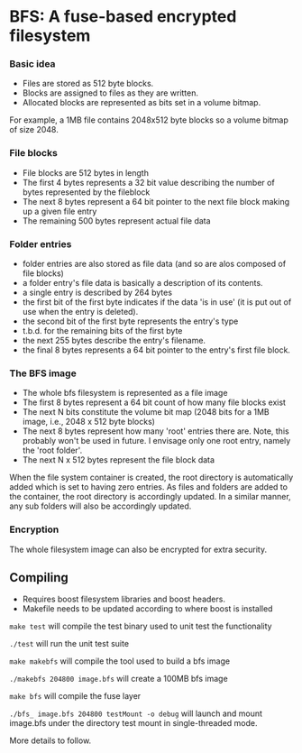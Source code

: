 BFS: A fuse-based encrypted filesystem
======================================

### Basic idea


- Files are stored as 512 byte blocks. 
- Blocks are assigned to files as they are written. 
- Allocated blocks are represented as bits set in a volume bitmap.

For example, a 1MB file contains 2048x512 byte blocks so a volume bitmap
of size 2048.

### File blocks

- File blocks are 512 bytes in length
- The first 4 bytes represents a 32 bit value describing the number of bytes represented by the fileblock
- The next 8 bytes represent a 64 bit pointer to the next file block making up a given file entry
- The remaining 500 bytes represent actual file data

### Folder entries

- folder entries are also stored as file data (and so are alos composed of file blocks)
- a folder entry's file data is basically a description of its contents. 
- a single entry is described by 264 bytes
- the first bit of the first byte indicates if the data 'is in use' (it is put out of use when the entry is deleted).
- the second bit of the first byte represents the entry's type 
- t.b.d. for the remaining bits of the first byte 
- the next 255 bytes describe the entry's filename. 
- the final 8 bytes represents a 64 bit pointer to the entry's first file block.

### The BFS image

- The whole bfs filesystem is represented as a file image
- The first 8 bytes represent a 64 bit count of how many file blocks exist
- The next N bits constitute the volume bit map (2048 bits for a 1MB image, i.e., 2048 x 512 byte blocks)
- The next 8 bytes represent how many 'root' entries there are. Note, this probably won't be used in future.
I envisage only one root entry, namely the 'root folder'.
- The next N x 512 bytes represent the file block data

When the file system container is created, the root directory is automatically
added which is set to having zero entries. As files and folders are added to
the container, the root directory is accordingly updated. In a similar
manner, any sub folders will also be accordingly updated.

### Encryption

The whole filesystem image can also be encrypted for extra security. 

Compiling
---------

- Requires boost filesystem libraries and boost headers.
- Makefile needs to be updated according to where boost is installed

`make test` will compile the test binary used to unit test the functionality

`./test` will run the unit test suite

`make makebfs` will compile the tool used to build a bfs image

`./makebfs 204800 image.bfs` will create a 100MB bfs image

`make bfs` will compile the fuse layer

`./bfs_ image.bfs 204800 testMount -o debug` will launch and mount image.bfs under the directory test mount in single-threaded mode.

More details to follow.
